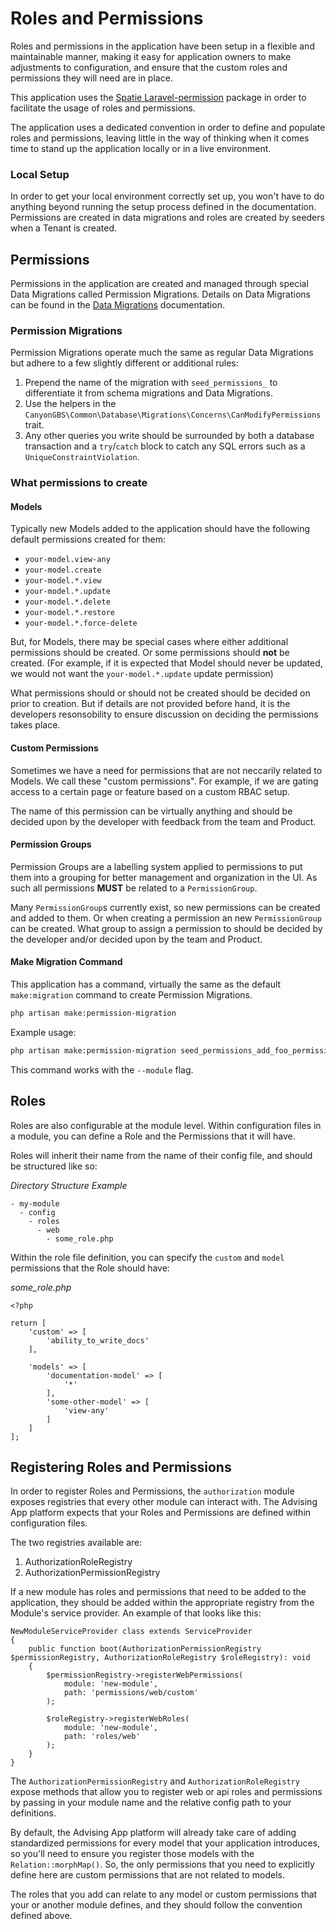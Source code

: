 # Roles and Permissions
Roles and permissions in the application have been setup in a flexible and maintainable manner, making it easy for application owners to make adjustments to configuration, and ensure that the custom roles and permissions they will need are in place.

This application uses the [Spatie Laravel-permission](https://spatie.be/docs/laravel-permission/v5/introduction) package in order to facilitate the usage of roles and permissions.

The application uses a dedicated convention in order to define and populate roles and permissions, leaving little in the way of thinking when it comes time to stand up the application locally or in a live environment.

### Local Setup
In order to get your local environment correctly set up, you won't have to do anything beyond running the setup process defined in the documentation. Permissions are created in data migrations and roles are created by seeders when a Tenant is created.

## Permissions
Permissions in the application are created and managed through special Data Migrations called Permission Migrations. Details on Data Migrations can be found in the [Data Migrations](/docs/data-migrations.md) documentation.

### Permission Migrations
Permission Migrations operate much the same as regular Data Migrations but adhere to a few slightly different or additional rules:

1. Prepend the name of the migration with `seed_permissions_` to differentiate it from schema migrations and Data Migrations.
2. Use the helpers in the `CanyonGBS\Common\Database\Migrations\Concerns\CanModifyPermissions` trait.
3. Any other queries you write should be surrounded by both a database transaction and a `try`/`catch` block to catch any SQL errors such as a `UniqueConstraintViolation`.

### What permissions to create

#### Models
Typically new Models added to the application should have the following default permissions created for them:

- `your-model.view-any`
- `your-model.create`
- `your-model.*.view`
- `your-model.*.update`
- `your-model.*.delete`
- `your-model.*.restore`
- `your-model.*.force-delete`

But, for Models, there may be special cases where either additional permissions should be created. Or some permissions should **not** be created. (For example, if it is expected that Model should never be updated, we would not want the `your-model.*.update` update permission)

What permissions should or should not be created should be decided on prior to creation. But if details are not provided before hand, it is the developers resonsobility to ensure discussion on deciding the permissions takes place.

#### Custom Permissions
Sometimes we have a need for permissions that are not neccarily related to Models. We call these "custom permissions". For example, if we are gating access to a certain page or feature based on a custom RBAC setup.

The name of this permission can be virtually anything and should be decided upon by the developer with feedback from the team and Product.

#### Permission Groups
Permission Groups are a labelling system applied to permissions to put them into a grouping for better management and organization in the UI. As such all permissions **MUST** be related to a `PermissionGroup`.

Many `PermissionGroup`s currently exist, so new permissions can be created and added to them. Or when creating a permission an new `PermissionGroup` can be created. What group to assign a permission to should be decided by the developer and/or decided upon by the team and Product.

#### Make Migration Command

This application has a command, virtually the same as the default `make:migration` command to create Permission Migrations.

```bash
php artisan make:permission-migration 
```

Example usage:

```bash
php artisan make:permission-migration seed_permissions_add_foo_permissions
```

This command works with the `--module` flag.

## Roles
Roles are also configurable at the module level. Within configuration files in a module, you can define a Role and the Permissions that it will have.

Roles will inherit their name from the name of their config file, and should be structured like so:

*Directory Structure Example*
```
- my-module
  - config
    - roles
      - web
        - some_role.php
```

Within the role file definition, you can specify the `custom` and `model` permissions that the Role should have:

*some_role.php*
```
<?php

return [
    'custom' => [
        'ability_to_write_docs'
    ],

    'models' => [
        'documentation-model' => [
            '*'
        ],
        'some-other-model' => [
            'view-any'
        ]
    ]
];
```

## Registering Roles and Permissions
In order to register Roles and Permissions, the `authorization` module exposes registries that every other module can interact with. The Advising App platform expects that your Roles and Permissions are defined within configuration files.

The two registries available are:

1. AuthorizationRoleRegistry
2. AuthorizationPermissionRegistry

If a new module has roles and permissions that need to be added to the application, they should be added within the appropriate registry from the Module's service provider. An example of that looks like this:

```
NewModuleServiceProvider class extends ServiceProvider
{
    public function boot(AuthorizationPermissionRegistry $permissionRegistry, AuthorizationRoleRegistry $roleRegistry): void
    {
        $permissionRegistry->registerWebPermissions(
            module: 'new-module',
            path: 'permissions/web/custom'
        );

        $roleRegistry->registerWebRoles(
            module: 'new-module',
            path: 'roles/web'
        );
    }
}
```

The `AuthorizationPermissionRegistry` and `AuthorizationRoleRegistry` expose methods that allow you to register web or api roles and permissions by passing in your module name and the relative config path to your definitions.

By default, the Advising App platform will already take care of adding standardized permissions for every model that your application introduces, so you'll need to ensure you register those models with the `Relation::morphMap()`. So, the only permissions that you need to explicitly define here are custom permissions that are not related to models.

The roles that you add can relate to any model or custom permissions that your or another module defines, and they should follow the convention defined above.
